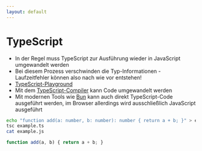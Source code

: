 ```yaml
---
layout: default
---
```


# TypeScript <SubHeading text="Intro"/>

<div class="grid grid-cols-12 gap-6">
<div class="col-span-12">

- In der Regel muss TypeScript zur Ausführung wieder in JavaScript umgewandelt werden
- Bei diesem Prozess verschwinden die Typ-Informationen - Laufzeitfehler können also nach wie vor entstehen!
- [TypeScript-Playground](https://www.typescriptlang.org/play/?target=1&q=365#code/DYUwLgBAFizA9hAvBARACVg1BuAUKJAO7wBOwAJsmgOpmW554xyIoCs+eAxvAHYBneKAB0CAOYAKFgggBqNIoUlyFAJT4gA)
- Mit dem [TypeScript-Compiler](https://www.typescriptlang.org/docs/handbook/compiler-options.html) kann Code umgewandelt werden
- Mit modernen Tools wie [Bun](https://bun.sh/) kann auch direkt TypeScript-Code ausgeführt werden, im Browser allerdings wird ausschließlich JavaScript ausgeführt

</div>
<div class="col-span-12">

```sh
echo "function add(a: number, b: number): number { return a + b; }" > example.ts
tsc example.ts
cat example.js
```

<!-- prettier-ignore-start -->

```js
function add(a, b) { return a + b; }
```

<!-- prettier-ignore-end -->

</div>
</div>

<PageNumber/>

